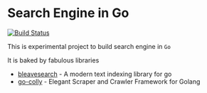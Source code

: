 # Search Engine in Go 

[![Build Status](https://travis-ci.com/atthakorn/search-engine.svg?branch=master)](https://travis-ci.com/atthakorn/search-engine)

This is experimental project to build search engine in `Go` 

It is baked by fabulous libraries
- [bleavesearch](https://github.com/blevesearch/bleve) - A modern text indexing library for go
- [go-colly](https://github.com/gocolly/colly) - Elegant Scraper and Crawler Framework for Golang 
